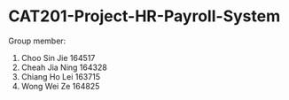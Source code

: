 # CAT201-Project-HR-Payroll-System

Group member:
1. Choo Sin Jie 164517
2. Cheah Jia Ning 164328
3. Chiang Ho Lei 163715
4. Wong Wei Ze 164825

